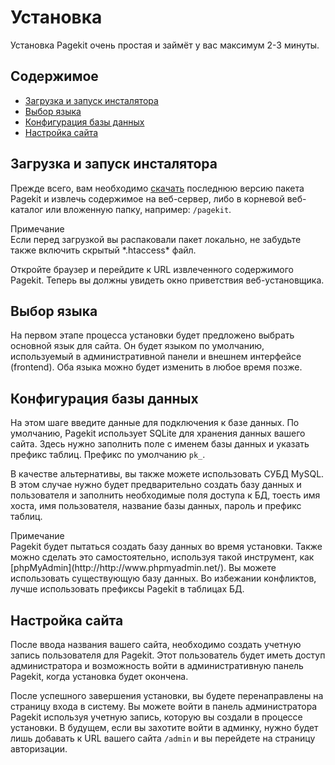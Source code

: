 # Установка

<p class="uk-article-lead">Установка Pagekit очень простая и займёт у вас максимум 2-3 минуты.</p>

## Содержимое

* [Загрузка и запуск инсталятора](#download-and-run-installer)
* [Выбор языка](#language)
* [Конфигурация базы данных](#database)
* [Настройка сайта](#site-setup)

<h2 id="download-and-run-installer">Загрузка и запуск инсталятора</h2>

Прежде всего, вам необходимо [скачать](http://pagekit.com/api/download/latest) последнюю версию пакета Pagekit и извлечь содержимое на веб-сервер, либо в корневой веб-каталог или вложенную папку, например: `/pagekit`.

<div class="uk-badge">Примечание</div> Если перед загрузкой вы распаковали пакет локально, не забудьте также включить скрытый *.htaccess* файл.

Откройте браузер и перейдите к URL извлеченного содержимого Pagekit. Теперь вы должны увидеть окно приветствия веб-установщика.

<h2 id="language">Выбор языка</h2>

На первом этапе процесса установки будет предложено выбрать основной язык для сайта. Он будет языком по умолчанию, используемый в административной панели и внешнем интерфейсе (frontend). Оба языка можно будет изменить в любое время позже.

<h2 id="database">Конфигурация базы данных</h2>

На этом шаге введите данные для подключения к базе данных. По умолчанию, Pagekit использует SQLite для хранения данных вашего сайта. Здесь нужно заполнить поле с именем базы данных и указать префикс таблиц. Префикс по умолчанию `pk_`.

В качестве альтернативы, вы также можете использовать СУБД MySQL. В этом случае нужно будет предварительно создать базу данных и пользователя и заполнить необходимые поля доступа к БД, тоесть имя хоста, имя пользователя, название базы данных, пароль и префикс таблиц.

<div class="uk-badge">Примечание</div>  Pagekit будет пытаться создать базу данных во время установки. Также можно сделать это самостоятельно, используя такой инструмент, как [phpMyAdmin](http://http://www.phpmyadmin.net/). Вы можете использовать существующую базу данных. Во избежании конфликтов, лучше использовать префиксы Pagekit в таблицах БД.

<h2 id="site-setup">Настройка сайта</h2>

После ввода названия вашего сайта, необходимо создать учетную запись пользователя для Pagekit. Этот пользователь будет иметь доступ администратора и возможность войти в административную панель Pagekit, когда установка будет окончена.

После успешного завершения установки, вы будете перенаправлены на страницу входа в систему. Вы можете войти в панель администратора Pagekit используя учетную запись, которую вы создали в процессе установки. В будущем, если вы захотите войти в админку, нужно будет лишь добавать к URL вашего сайта `/admin` и вы перейдете на страницу авторизации.